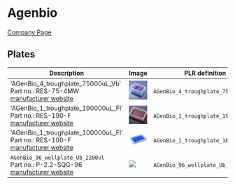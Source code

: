 # Agenbio

[Company Page](https://agenbio.en.made-in-china.com)

## Plates

| Description | Image | PLR definition |
|-|-|-|
| 'AGenBio_4_troughplate_75000uL_Vb'<br>Part no.: RES-75-4MW<br>[manufacturer website](https://agenbio.en.made-in-china.com/product/ZTqYVMiCkpcF/China-Medical-Consumable-Plastic-Reagent-Reservoir-Disposable-4-Channel-Troughs-Reagent-Reservoir.html?) | ![](img/agenbio/AGenBio_4_troughplate_75000uL_Vb.webp) | `AGenBio_4_troughplate_75000uL_Vb` |
| 'AGenBio_1_troughplate_190000uL_Fl'<br>Part no.: RES-190-F<br>[manufacturer website](https://agenbio.en.made-in-china.com/product/pZWaBIPvZMkm/China-Res-190-F-Lad-Consumables-of-Flat-Reservoir.html) | ![](img/agenbio/AGenBio_1_troughplate_190000uL_Fl.webp) | `AGenBio_1_troughplate_190000uL_Fl` |
| 'AGenBio_1_troughplate_100000uL_Fl'<br>Part no.: RES-100-F<br>[manufacturer website](https://agenbio.en.made-in-china.com/product/rxgRnesJIjcQ/China-100ml-Flat-Bottom-Single-Well-Low-Profile-Design-Reagent-Reservoir.html) | ![](img/agenbio/AGenBio_1_troughplate_100000uL_Fl.jpg) | `AGenBio_1_troughplate_100000uL_Fl` |
| `AGenBio_96_wellplate_Ub_2200ul` <br>Part no.: P-2.2-SQG-96<br>[manufacturer website](https://agenbio.en.made-in-china.com/product/GfoUzYcARahV/China-2-2ml-Square-Well-96-Square-Deep-Well-Plate-Profile-Concave-U-Bottom-96-Deep-Well-Plate.html) | ![](img/agenbio/AGenBio_96_wellplate_Ub_2200ul.avif) | `AGenBio_96_wellplate_Ub_2200ul` |

